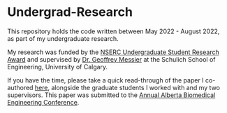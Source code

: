 # Undergrad-Research 

This repository holds the code written between May 2022 - August 2022, as part of my undergraduate research.

My research was funded by the [NSERC Undergraduate Student Research Award](https://www.nserc-crsng.gc.ca/students-etudiants/ug-pc/usra-brpc_eng.asp) and supervised by [Dr. Geoffrey Messier](https://schulich.ucalgary.ca/contacts/geoffrey-messier) at the Schulich School of Engineering, University of Calgary.

If you have the time, please take a quick read-through of the paper I co-authored [here](https://github.com/brian-ngyn/Undergrad-Research/blob/main/BME_Abstract.pdf), alongside the graduate students I worked with and my two supervisors. This paper was submitted to the [Annual Alberta Biomedical Engineering Conference](https://schulich.ucalgary.ca/biomedical/news-events/annual-alberta-biomedical-engineering-conference).